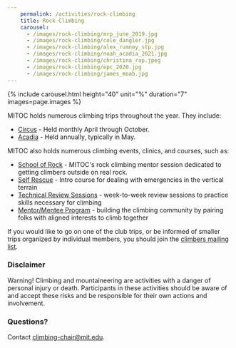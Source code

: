 ```yaml
---
    permalink: /activities/rock-climbing
    title: Rock Climbing
    carousel:
      - /images/rock-climbing/mrp_june_2019.jpg
      - /images/rock-climbing/cole_dangler.jpg
      - /images/rock-climbing/alex_rumney_stp.jpg
      - /images/rock-climbing/noah_acadia_2021.jpg
      - /images/rock-climbing/christina_rap.jpeg
      - /images/rock-climbing/epc_2020.jpg
      - /images/rock-climbing/james_moab.jpg
---
```

{% include carousel.html height="40" unit="%" duration="7" images=page.images %}

MITOC holds numerous climbing trips throughout the year. They include:

*   [Circus](/events/circus) - Held monthly April through October.
*   [Acadia](/events/acadia) - Held annually, typically in May.

MITOC also holds numerous climbing events, clinics, and courses, such as:

*   [School of Rock](/events/school-of-rock) - MITOC's rock climbing mentor session dedicated to getting climbers outside on real rock.
*   [Self Rescue](/events/courses) - Intro course for dealing with emergencies in the vertical terrain
*   [Technical Review Sessions](/events/trs) - week-to-week review sessions to practice skills necessary for climbing
*   [Mentor/Mentee Program](/activities/rock-climbing/mentor-mentee) - building the climbing community by pairing folks with aligned interests to climb together

If you would like to go on one of the club trips, or be informed of smaller trips organized by individual members, you should join the [climbers mailing list](http://mailman.mit.edu/mailman/listinfo/climbers).

### Disclaimer

Warning! Climbing and mountaineering are activities with a danger of personal injury or death. Participants in these activities should be aware of and accept these risks and be responsible for their own actions and involvement.

### Questions?

Contact [climbing-chair@mit.edu](mailto:climbing-chair@mit.edu).

